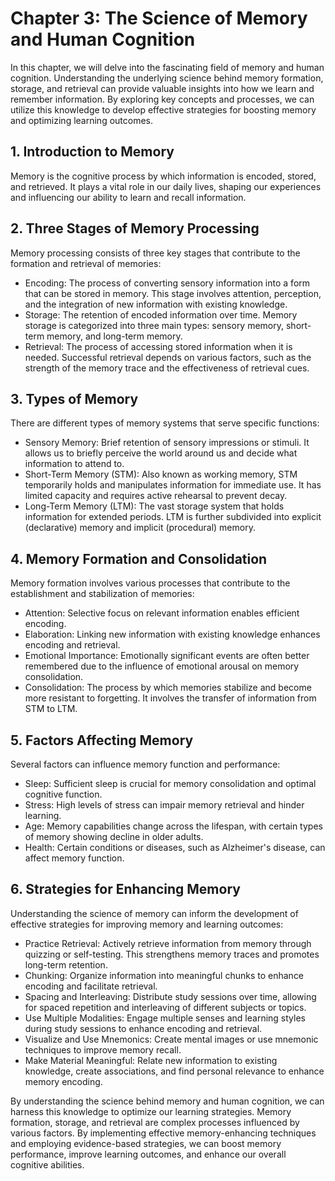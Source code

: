 Chapter 3: The Science of Memory and Human Cognition
====================================================

In this chapter, we will delve into the fascinating field of memory and human cognition. Understanding the underlying science behind memory formation, storage, and retrieval can provide valuable insights into how we learn and remember information. By exploring key concepts and processes, we can utilize this knowledge to develop effective strategies for boosting memory and optimizing learning outcomes.

**1. Introduction to Memory**
-----------------------------

Memory is the cognitive process by which information is encoded, stored, and retrieved. It plays a vital role in our daily lives, shaping our experiences and influencing our ability to learn and recall information.

**2. Three Stages of Memory Processing**
----------------------------------------

Memory processing consists of three key stages that contribute to the formation and retrieval of memories:

* Encoding: The process of converting sensory information into a form that can be stored in memory. This stage involves attention, perception, and the integration of new information with existing knowledge.
* Storage: The retention of encoded information over time. Memory storage is categorized into three main types: sensory memory, short-term memory, and long-term memory.
* Retrieval: The process of accessing stored information when it is needed. Successful retrieval depends on various factors, such as the strength of the memory trace and the effectiveness of retrieval cues.

**3. Types of Memory**
----------------------

There are different types of memory systems that serve specific functions:

* Sensory Memory: Brief retention of sensory impressions or stimuli. It allows us to briefly perceive the world around us and decide what information to attend to.
* Short-Term Memory (STM): Also known as working memory, STM temporarily holds and manipulates information for immediate use. It has limited capacity and requires active rehearsal to prevent decay.
* Long-Term Memory (LTM): The vast storage system that holds information for extended periods. LTM is further subdivided into explicit (declarative) memory and implicit (procedural) memory.

**4. Memory Formation and Consolidation**
-----------------------------------------

Memory formation involves various processes that contribute to the establishment and stabilization of memories:

* Attention: Selective focus on relevant information enables efficient encoding.
* Elaboration: Linking new information with existing knowledge enhances encoding and retrieval.
* Emotional Importance: Emotionally significant events are often better remembered due to the influence of emotional arousal on memory consolidation.
* Consolidation: The process by which memories stabilize and become more resistant to forgetting. It involves the transfer of information from STM to LTM.

**5. Factors Affecting Memory**
-------------------------------

Several factors can influence memory function and performance:

* Sleep: Sufficient sleep is crucial for memory consolidation and optimal cognitive function.
* Stress: High levels of stress can impair memory retrieval and hinder learning.
* Age: Memory capabilities change across the lifespan, with certain types of memory showing decline in older adults.
* Health: Certain conditions or diseases, such as Alzheimer's disease, can affect memory function.

**6. Strategies for Enhancing Memory**
--------------------------------------

Understanding the science of memory can inform the development of effective strategies for improving memory and learning outcomes:

* Practice Retrieval: Actively retrieve information from memory through quizzing or self-testing. This strengthens memory traces and promotes long-term retention.
* Chunking: Organize information into meaningful chunks to enhance encoding and facilitate retrieval.
* Spacing and Interleaving: Distribute study sessions over time, allowing for spaced repetition and interleaving of different subjects or topics.
* Use Multiple Modalities: Engage multiple senses and learning styles during study sessions to enhance encoding and retrieval.
* Visualize and Use Mnemonics: Create mental images or use mnemonic techniques to improve memory recall.
* Make Material Meaningful: Relate new information to existing knowledge, create associations, and find personal relevance to enhance memory encoding.

By understanding the science behind memory and human cognition, we can harness this knowledge to optimize our learning strategies. Memory formation, storage, and retrieval are complex processes influenced by various factors. By implementing effective memory-enhancing techniques and employing evidence-based strategies, we can boost memory performance, improve learning outcomes, and enhance our overall cognitive abilities.
